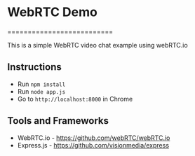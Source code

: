 # WebRTC Demo
==========================

This is a simple WebRTC video chat example using webRTC.io


## Instructions
* Run `npm install`
* Run `node app.js`
* Go to `http://localhost:8000` in Chrome

## Tools and Frameworks
* WebRTC.io - https://github.com/webRTC/webRTC.io
* Express.js - https://github.com/visionmedia/express
